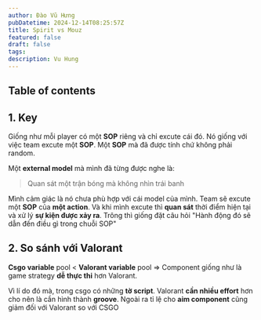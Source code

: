 ```yaml
---
author: Đào Vũ Hưng
pubDatetime: 2024-12-14T08:25:57Z
title: Spirit vs Mouz
featured: false
draft: false
tags: 
description: Vu Hung
---
```

## Table of contents
## 1. Key 
Giống như mỗi player có một **SOP** riêng và chỉ excute cái đó. Nó giống với việc team excute một **SOP**. Một **SOP** mà đã được tính chứ không phải random.

Một **external model** mà mình đã từng được nghe là: 
> Quan sát một trận bóng mà không nhìn trái banh

Mình cảm giác là nó chưa phù hợp với cái model của mình. Team sẽ excute một **SOP** của **một action**. Và khi mình excute thì **quan sát** thời điểm hiện tại và xử lý **sự kiện được xảy ra**. Trông thì giống đặt câu hỏi "Hành động đó sẽ dẫn đến điều gì trong chuỗi SOP"

## 2. So sánh với Valorant
**Csgo variable** pool < **Valorant variable** pool => Component giống như là game strategy **dễ thực thi** hơn Valorant. 

Vì lí do đó mà, trong csgo có những **tờ script**. Valorant **cần nhiều effort** hơn cho nên là cần hình thành **groove**. Ngoài ra tỉ lệ cho **aim component** cũng giảm đối với Valorant so với CSGO



